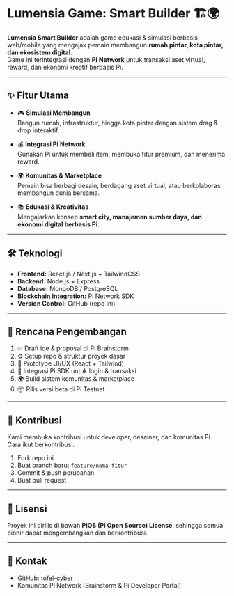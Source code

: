 # Lumensia Game: Smart Builder 🏗️🌍

**Lumensia Smart Builder** adalah game edukasi & simulasi berbasis web/mobile yang mengajak pemain membangun **rumah pintar, kota pintar, dan ekosistem digital**.  
Game ini terintegrasi dengan **Pi Network** untuk transaksi aset virtual, reward, dan ekonomi kreatif berbasis Pi.

---

## ✨ Fitur Utama
- 🎮 **Simulasi Membangun**  
  Bangun rumah, infrastruktur, hingga kota pintar dengan sistem drag & drop interaktif.

- 💰 **Integrasi Pi Network**  
  Gunakan Pi untuk membeli item, membuka fitur premium, dan menerima reward.

- 🌍 **Komunitas & Marketplace**  
  Pemain bisa berbagi desain, berdagang aset virtual, atau berkolaborasi membangun dunia bersama.

- 📚 **Edukasi & Kreativitas**  
  Mengajarkan konsep **smart city, manajemen sumber daya, dan ekonomi digital berbasis Pi**.

---

## 🛠️ Teknologi
- **Frontend:** React.js / Next.js + TailwindCSS  
- **Backend:** Node.js + Express  
- **Database:** MongoDB / PostgreSQL  
- **Blockchain Integration:** Pi Network SDK  
- **Version Control:** GitHub (repo ini)

---

## 🚀 Rencana Pengembangan
1. ✅ Draft ide & proposal di Pi Brainstorm  
2. ⚙️ Setup repo & struktur proyek dasar  
3. 🎨 Prototype UI/UX (React + Tailwind)  
4. 🔗 Integrasi Pi SDK untuk login & transaksi  
5. 🌍 Build sistem komunitas & marketplace  
6. 📦 Rilis versi beta di Pi Testnet  

---

## 🤝 Kontribusi
Kami membuka kontribusi untuk developer, desainer, dan komunitas Pi.  
Cara ikut berkontribusi:
1. Fork repo ini  
2. Buat branch baru: `feature/nama-fitur`  
3. Commit & push perubahan  
4. Buat pull request  

---

## 📜 Lisensi
Proyek ini dirilis di bawah **PiOS (Pi Open Source) License**, sehingga semua pionir dapat mengembangkan dan berkontribusi.

---

## 📩 Kontak
- GitHub: [tofel-cyber](https://github.com/tofel-cyber)  
- Komunitas Pi Network (Brainstorm & Pi Developer Portal)
